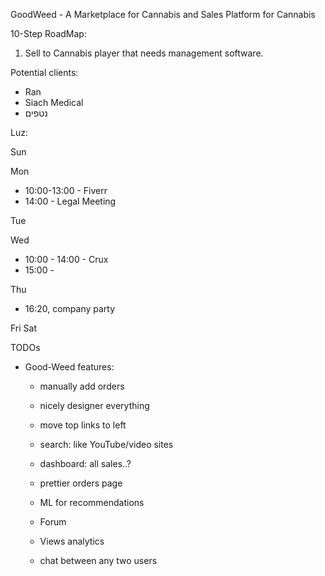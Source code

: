 GoodWeed - A Marketplace for Cannabis and Sales Platform for Cannabis 

10-Step RoadMap:
1. Sell to Cannabis player that needs management software. 

Potential clients:
* Ran 
* Siach Medical 
* נטפים

Luz:

Sun

Mon
  - 10:00-13:00 - Fiverr
  - 14:00 - Legal Meeting

Tue

Wed
- 10:00 - 14:00 - Crux 
- 15:00 - 

Thu 
- 16:20, company party

Fri
Sat 


TODOs
- Good-Weed features:
  - manually add orders
  - nicely designer everything
  - move top links to left 

  - search: like YouTube/video sites

  - dashboard: all sales..? 
  - prettier orders page
  - ML for recommendations  
  - Forum
  - Views analytics

  - chat between any two users 